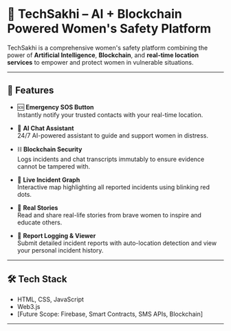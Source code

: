 # 🚨 TechSakhi – AI + Blockchain Powered Women's Safety Platform

TechSakhi is a comprehensive women's safety platform combining the power of **Artificial Intelligence**, **Blockchain**, and **real-time location services** to empower and protect women in vulnerable situations.

---

## 🌟 Features

- 🆘 **Emergency SOS Button**  
  Instantly notify your trusted contacts with your real-time location.

- 💬 **AI Chat Assistant**  
  24/7 AI-powered assistant to guide and support women in distress.

- ⛓️ **Blockchain Security**  
  Logs incidents and chat transcripts immutably to ensure evidence cannot be tampered with.

- 📍 **Live Incident Graph**  
  Interactive map highlighting all reported incidents using blinking red dots.

- 📖 **Real Stories**  
  Read and share real-life stories from brave women to inspire and educate others.

- 📝 **Report Logging & Viewer**  
  Submit detailed incident reports with auto-location detection and view your personal incident history.

---

## 🛠️ Tech Stack

- HTML, CSS, JavaScript  
- Web3.js  
- [Future Scope: Firebase, Smart Contracts, SMS APIs, Blockchain]


---

